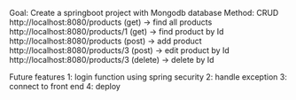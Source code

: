 Goal: Create a springboot project with Mongodb database
Method: CRUD
http://localhost:8080/products (get) -> find all products
http://localhost:8080/products/1 (get) -> find product by Id
http://localhost:8080/products (post) -> add product
http://localhost:8080/products/3 (post) -> edit product by Id
http://localhost:8080/products/3 (delete) -> delete by Id

Future features
1: login function using spring security
2: handle exception
3: connect to front end 
4: deploy


